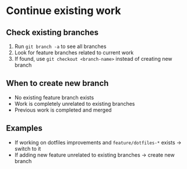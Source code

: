 # Continue existing work

## Check existing branches
1. Run `git branch -a` to see all branches
2. Look for feature branches related to current work
3. If found, use `git checkout <branch-name>` instead of creating new branch

## When to create new branch
- No existing feature branch exists
- Work is completely unrelated to existing branches
- Previous work is completed and merged

## Examples
- If working on dotfiles improvements and `feature/dotfiles-*` exists → switch to it
- If adding new feature unrelated to existing branches → create new branch